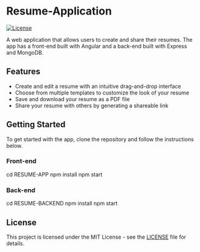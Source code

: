 # Resume-Application

[![License](https://img.shields.io/badge/License-MIT-blue.svg)](https://opensource.org/licenses/MIT)

A web application that allows users to create and share their resumes. The app has a front-end built with Angular and a back-end built with Express and MongoDB.

## Features

- Create and edit a resume with an intuitive drag-and-drop interface
- Choose from multiple templates to customize the look of your resume
- Save and download your resume as a PDF file
- Share your resume with others by generating a shareable link

## Getting Started

To get started with the app, clone the repository and follow the instructions below.

### Front-end

cd RESUME-APP
npm install
npm start

### Back-end

cd RESUME-BACKEND
npm install
npm start


## License

This project is licensed under the MIT License - see the [LICENSE](LICENSE) file for details.
